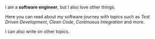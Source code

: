 I am a **software engineer**, but I also love other things.

Here you can read about my software journey with topics such as _Test Driven
Development_, _Clean Code_, _Continuous Integration_ and more.

I can also write on other topics.
